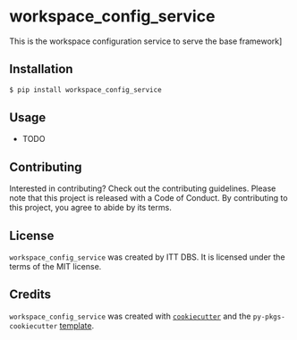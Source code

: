 # workspace_config_service

This is the workspace configuration service to serve the base framework]

## Installation

```bash
$ pip install workspace_config_service
```

## Usage

- TODO

## Contributing

Interested in contributing? Check out the contributing guidelines. Please note that this project is released with a Code of Conduct. By contributing to this project, you agree to abide by its terms.

## License

`workspace_config_service` was created by ITT DBS. It is licensed under the terms of the MIT license.

## Credits

`workspace_config_service` was created with [`cookiecutter`](https://cookiecutter.readthedocs.io/en/latest/) and the `py-pkgs-cookiecutter` [template](https://github.com/py-pkgs/py-pkgs-cookiecutter).
